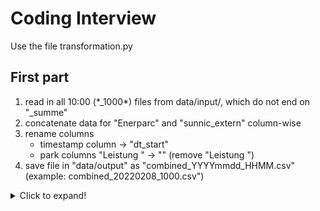 # Coding Interview
Use the file transformation.py 


## First part
1. read in all 10:00 (*_1000\*) files from data/input/, which do not end on "_summe"
2. concatenate data for "Enerparc" and "sunnic_extern" column-wise
3. rename columns
   * timestamp column -> "dt_start"
   * park columns "Leistung <park name>" -> "<park name>" (remove "Leistung ")
4. save file in "data/output" as "combined_YYYYmmdd_HHMM.csv" (example: combined_20220208_1000.csv")



<details>
  <summary>Click to expand!</summary>
  
## Second part

1. read in files from data/input/ for 10:30
2. prepare them in the same way as you did for 10:00-files
3. add new rows to existing combined file
</details>